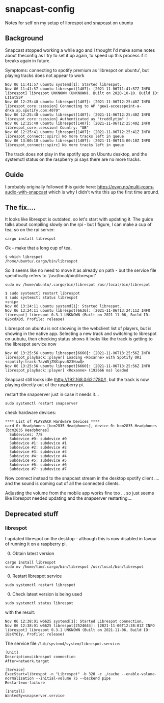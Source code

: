 # snapcast-config
Notes for self on my setup of librespot and snapcast on ubuntu

## Background

Snapcast stopped working a while ago and I thought I'd make some notes about theconfig as I try to set it up again, to speed up this process if it breaks again in future.

Symptoms: connecting to spotify premium as 'librespot on ubuntu', but playing tracks does not appear to work

```
Nov 06 11:41:57 ubuntu systemd[1]: Started librespot.
Nov 06 11:41:57 ubuntu librespot[1407]: [2021-11-06T11:41:57Z INFO  librespot] librespot UNKNOWN (UNKNOWN). Built on 2020-10-10. Build ID: LI1nt55P
Nov 06 12:25:40 ubuntu librespot[1407]: [2021-11-06T12:25:40Z INFO  librespot_core::session] Connecting to AP "gew1-accesspoint-a-dhkn.ap.spotify.com:4070"
Nov 06 12:25:40 ubuntu librespot[1407]: [2021-11-06T12:25:40Z INFO  librespot_core::session] Authenticated as "treddlytim" !
Nov 06 12:25:40 ubuntu librespot[1407]: [2021-11-06T12:25:40Z INFO  librespot_core::session] Country: "GB"
Nov 06 12:25:41 ubuntu librespot[1407]: [2021-11-06T12:25:41Z INFO  librespot_connect::spirc] No more tracks left in queue
Nov 06 13:00:10 ubuntu librespot[1407]: [2021-11-06T13:00:10Z INFO  librespot_connect::spirc] No more tracks left in queue
```
The track does not play in the spotify app on Ubuntu desktop, and the systemctl status on the raspberry pi says there are no more tracks.


## Guide

I probably originally followed this guide here: https://oyvn.no/multi-room-audio-with-snapcast which is why I didn't write this up the first time around.

## The fix....

It looks like librespot is outdated, so let's start with updating it. The guide talks about compiling slowly on the rpi - but I figure, I can make a cup of tea, so on the rpi server:
```
cargo install librespot
```
Ok - make that a long cup of tea.

```
$ which librespot
/home/ubuntu/.cargo/bin/librespot
```

So it seems like no need to move it as already on path - but the service file specifically refers to `/usr/local/bin/librespot'

```
sudo mv /home/ubuntu/.cargo/bin/librespot /usr/local/bin/librespot
```


```
$ sudo systemctl restart librespot
$ sudo systemctl status librespot
<snip>
Nov 06 13:24:11 ubuntu systemd[1]: Started librespot.
Nov 06 13:24:11 ubuntu librespot[6636]: [2021-11-06T13:24:11Z INFO  librespot] librespot 0.3.1 UNKNOWN (Built on 2021-11-06, Build ID: 82oxdXBd, Profile: release)
```

Librespot on ubuntu is not showing in the webclient list of players, but is showing in the native app. Selecting a new track and switching to librespot on uubutu, then checking status shows it looks like the track is getting to the librespot service now

```
Nov 06 13:25:56 ubuntu librespot[6660]: [2021-11-06T13:25:56Z INFO  librespot_playback::player] Loading <Roxanne> with Spotify URI <spotify:track:7avW5jZNXipvuB23HuwQ>
Nov 06 13:25:56 ubuntu librespot[6660]: [2021-11-06T13:25:56Z INFO  librespot_playback::player] <Roxanne> (192666 ms) loaded
```

Snapcast still looks idle (http://192.168.0.62:1780/), but the track is now playing directly out of the raspberry pi.

restart the snapserver just in case it needs it...

```
sudo systemctl restart snapserver
```

check hardware devices:

```
**** List of PLAYBACK Hardware Devices ****
card 0: Headphones [bcm2835 Headphones], device 0: bcm2835 Headphones [bcm2835 Headphones]
  Subdevices: 7/8
  Subdevice #0: subdevice #0
  Subdevice #1: subdevice #1
  Subdevice #2: subdevice #2
  Subdevice #3: subdevice #3
  Subdevice #4: subdevice #4
  Subdevice #5: subdevice #5
  Subdevice #6: subdevice #6
  Subdevice #7: subdevice #7
```

Now connect instead to the snapcast stream in the desktop spotify client .... and the sound is coming out of all the connected clients.

Adjusting the volume from the mobile app works fine too ... so just seems like librespot needed updating and the snapserver restarting....


## Deprecated stuff

### librespot

I updated librespot on the desktop - although this is now disabled in favour of running it on a raspberry pi. 

0. Obtain latest version
```
cargo install librespot
sudo mv /home/tim/.cargo/bin/librespot /usr/local/bin/librespot
```
0. Restart librespot service
```
sudo systemctl restart librespot
```
0. Check latest version is being used
```
sudo systemctl status librespot
```
with the result:
```
Nov 06 12:38:01 w6625 systemd[1]: Started Librespot connection.
Nov 06 12:38:01 w6625 librespot[2524644]: [2021-11-06T12:38:01Z INFO  librespot] librespot 0.3.1 UNKNOWN (Built on 2021-11-06, Build ID: iBsKY6Iy, Profile: release)
```
 
The service file `/lib/systemd/system/librespot.service`: 

```
[Unit]
Description=Librespot connection
After=network.target 

[Service]
ExecStart=librespot -n "Librespot" -b 320 -c ./cache --enable-volume-normalisation --initial-volume 75 --backend pipe
Restart=on-failure

[Install]
WantedBy=snapserver.service
```

